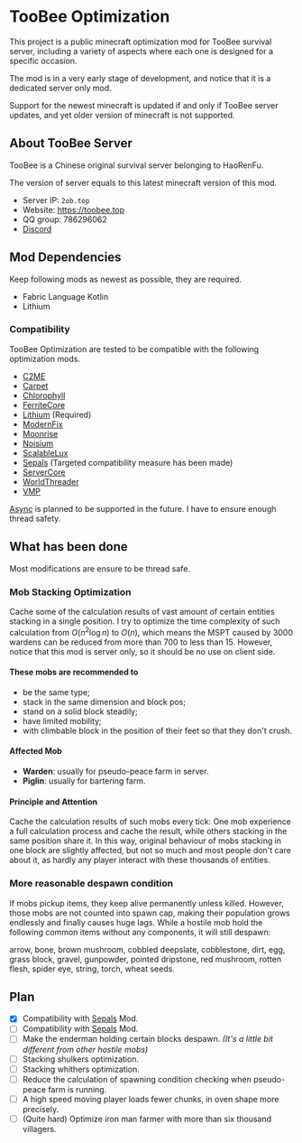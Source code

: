 # TooBee Optimization

This project is a public minecraft optimization mod for TooBee survival server,
including a variety of aspects where each one is designed for a specific occasion.

The mod is in a very early stage of development, and notice that it is a dedicated server only mod.

Support for the newest minecraft is updated if and only if TooBee server updates,
and yet older version of minecraft is not supported.

## About TooBee Server

TooBee is a Chinese original survival server belonging to HaoRenFu.

The version of server equals to this latest minecraft version of this mod.

- Server IP: `2ob.top`
- Website: https://toobee.top
- QQ group: 786296062
- [Discord](https://discord.gg/YcJVpVKe8q)

## Mod Dependencies

Keep following mods as newest as possible, they are required.

- Fabric Language Kotlin
- Lithium

### Compatibility

TooBee Optimization are tested to be compatible with the following optimization mods.

- [C2ME](https://github.com/RelativityMC/C2ME-fabric)
- [Carpet](https://github.com/gnembon/fabric-carpet)
- [Chlorophyll](https://github.com/CyanidinMC/Chlorophyll)
- [FerriteCore](https://github.com/malte0811/FerriteCore)
- [Lithium](https://github.com/CaffeineMC/lithium) (Required)
- [ModernFix](https://github.com/embeddedt/ModernFix)
- [Moonrise](https://github.com/Tuinity/Moonrise)
- [Noisium](https://github.com/Steveplays28/noisium)
- [ScalableLux](https://github.com/RelativityMC/ScalableLux)
- [Sepals](https://github.com/cao-awa/Sepals) (Targeted compatibility measure has been made)
- [ServerCore](https://github.com/Wesley1808/ServerCore)
- [WorldThreader](https://github.com/2No2Name/worldthreader)
- [VMP](https://github.com/RelativityMC/VMP-fabric)

[Async](https://github.com/AxalotLDev/Async) is planned to be supported in the future. I have to ensure enough thread safety.

## What has been done

Most modifications are ensure to be thread safe.

### Mob Stacking Optimization

Cache some of the calculation results of vast amount of certain entities stacking in a single position.
I try to optimize the time complexity of such calculation from $O(n^2\log n)$ to $O(n)$,
which means the MSPT caused by 3000 wardens can be reduced from more than 700 to less than 15.
However, notice that this mod is server only, so it should be no use on client side. 

#### These mobs are recommended to
- be the same type;
- stack in the same dimension and block pos;
- stand on a solid block steadily;
- have limited mobility;
- with climbable block in the position of their feet so that they don't crush.

#### Affected Mob
- **Warden**: usually for pseudo-peace farm in server.
- **Piglin**: usually for bartering farm.

#### Principle and Attention
Cache the calculation results of such mobs every tick:
One mob experience a full calculation process and cache the result, while others stacking in the same position share it.
In this way, original behaviour of mobs stacking in one block are slightly affected,
but not so much and most people don't care about it, as hardly any player interact with these thousands of entities.

### More reasonable despawn condition

If mobs pickup items, they keep alive permanently unless killed.
However, those mobs are not counted into spawn cap, making their population grows endlessly and finally causes huge lags.
While a hostile mob hold the following common items without any components, it will still despawn:

arrow, bone, brown mushroom, cobbled deepslate, cobblestone, dirt, egg, grass block, gravel, gunpowder,
pointed dripstone, red mushroom, rotten flesh, spider eye, string, torch, wheat seeds.

## Plan

- [x] Compatibility with [Sepals](https://github.com/cao-awa/Sepals) Mod.
- [ ] Compatibility with [Sepals](https://github.com/AxalotLDev/Async) Mod.
- [ ] Make the enderman holding certain blocks despawn. *(It's a little bit different from other hostile mobs)*
- [ ] Stacking shulkers optimization.
- [ ] Stacking whithers optimization.
- [ ] Reduce the calculation of spawning condition checking when pseudo-peace farm is running.
- [ ] A high speed moving player loads fewer chunks, in oven shape more precisely.
- [ ] (Quite hard) Optimize iron man farmer with more than six thousand villagers.